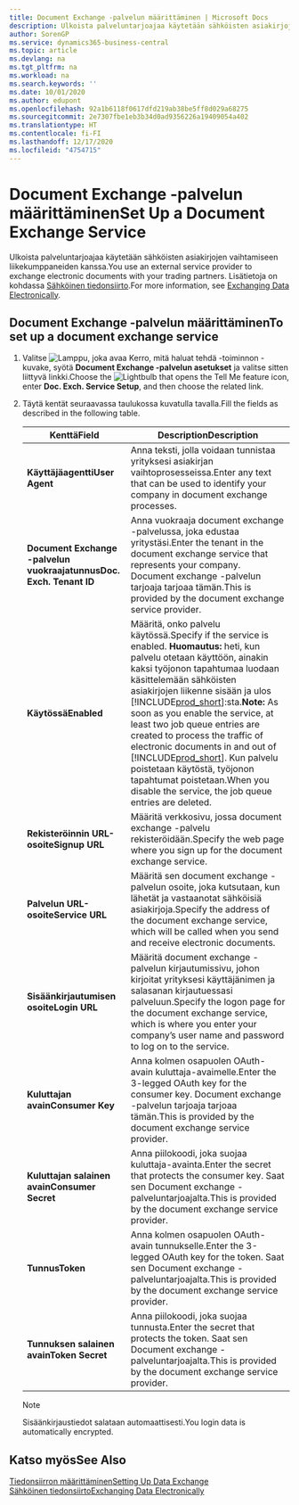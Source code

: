 ```yaml
---
title: Document Exchange -palvelun määrittäminen | Microsoft Docs
description: Ulkoista palveluntarjoajaa käytetään sähköisten asiakirjojen vaihtamiseen liikekumppaneiden kanssa.
author: SorenGP
ms.service: dynamics365-business-central
ms.topic: article
ms.devlang: na
ms.tgt_pltfrm: na
ms.workload: na
ms.search.keywords: ''
ms.date: 10/01/2020
ms.author: edupont
ms.openlocfilehash: 92a1b6118f0617dfd219ab38be5ff8d029a68275
ms.sourcegitcommit: 2e7307fbe1eb3b34d0ad9356226a19409054a402
ms.translationtype: HT
ms.contentlocale: fi-FI
ms.lasthandoff: 12/17/2020
ms.locfileid: "4754715"
---
```

# <a name="set-up-a-document-exchange-service"></a><span data-ttu-id="8fe43-103">Document Exchange -palvelun määrittäminen</span><span class="sxs-lookup"><span data-stu-id="8fe43-103">Set Up a Document Exchange Service</span></span>
<span data-ttu-id="8fe43-104">Ulkoista palveluntarjoajaa käytetään sähköisten asiakirjojen vaihtamiseen liikekumppaneiden kanssa.</span><span class="sxs-lookup"><span data-stu-id="8fe43-104">You use an external service provider to exchange electronic documents with your trading partners.</span></span> <span data-ttu-id="8fe43-105">Lisätietoja on kohdassa [Sähköinen tiedonsiirto](across-data-exchange.md).</span><span class="sxs-lookup"><span data-stu-id="8fe43-105">For more information, see [Exchanging Data Electronically](across-data-exchange.md).</span></span>  

## <a name="to-set-up-a-document-exchange-service"></a><span data-ttu-id="8fe43-106">Document Exchange -palvelun määrittäminen</span><span class="sxs-lookup"><span data-stu-id="8fe43-106">To set up a document exchange service</span></span>  
1. <span data-ttu-id="8fe43-107">Valitse ![Lamppu, joka avaa Kerro, mitä haluat tehdä -toiminnon](media/ui-search/search_small.png "Kerro, mitä haluat tehdä") -kuvake, syötä **Document Exchange -palvelun asetukset** ja valitse sitten liittyvä linkki.</span><span class="sxs-lookup"><span data-stu-id="8fe43-107">Choose the ![Lightbulb that opens the Tell Me feature](media/ui-search/search_small.png "Tell me what you want to do") icon, enter **Doc. Exch. Service Setup**, and then choose the related link.</span></span>  
2. <span data-ttu-id="8fe43-108">Täytä kentät seuraavassa taulukossa kuvatulla tavalla.</span><span class="sxs-lookup"><span data-stu-id="8fe43-108">Fill the fields as described in the following table.</span></span>  

    |<span data-ttu-id="8fe43-109">Kenttä</span><span class="sxs-lookup"><span data-stu-id="8fe43-109">Field</span></span>|<span data-ttu-id="8fe43-110">Description</span><span class="sxs-lookup"><span data-stu-id="8fe43-110">Description</span></span>|  
    |---------------------------------|---------------------------------------|  
    |<span data-ttu-id="8fe43-111">**Käyttäjäagentti**</span><span class="sxs-lookup"><span data-stu-id="8fe43-111">**User Agent**</span></span>|<span data-ttu-id="8fe43-112">Anna teksti, jolla voidaan tunnistaa yrityksesi asiakirjan vaihtoprosesseissa.</span><span class="sxs-lookup"><span data-stu-id="8fe43-112">Enter any text that can be used to identify your company in document exchange processes.</span></span>|  
    |<span data-ttu-id="8fe43-113">**Document Exchange -palvelun vuokraajatunnus**</span><span class="sxs-lookup"><span data-stu-id="8fe43-113">**Doc. Exch. Tenant ID**</span></span>|<span data-ttu-id="8fe43-114">Anna vuokraaja document exchange -palvelussa, joka edustaa yritystäsi.</span><span class="sxs-lookup"><span data-stu-id="8fe43-114">Enter the tenant in the document exchange service that represents your company.</span></span> <span data-ttu-id="8fe43-115">Document exchange -palvelun tarjoaja tarjoaa tämän.</span><span class="sxs-lookup"><span data-stu-id="8fe43-115">This is provided by the document exchange service provider.</span></span>|  
    |<span data-ttu-id="8fe43-116">**Käytössä**</span><span class="sxs-lookup"><span data-stu-id="8fe43-116">**Enabled**</span></span>|<span data-ttu-id="8fe43-117">Määritä, onko palvelu käytössä.</span><span class="sxs-lookup"><span data-stu-id="8fe43-117">Specify if the service is enabled.</span></span> <span data-ttu-id="8fe43-118">**Huomautus:** heti, kun palvelu otetaan käyttöön, ainakin kaksi työjonon tapahtumaa luodaan käsittelemään sähköisten asiakirjojen liikenne sisään ja ulos [!INCLUDE[prod_short](includes/prod_short.md)]:sta.</span><span class="sxs-lookup"><span data-stu-id="8fe43-118">**Note:**  As soon as you enable the service, at least two job queue entries are created to process the traffic of electronic documents in and out of [!INCLUDE[prod_short](includes/prod_short.md)].</span></span> <span data-ttu-id="8fe43-119">Kun palvelu poistetaan käytöstä, työjonon tapahtumat poistetaan.</span><span class="sxs-lookup"><span data-stu-id="8fe43-119">When you disable the service, the job queue entries are deleted.</span></span>|  
    |<span data-ttu-id="8fe43-120">**Rekisteröinnin URL-osoite**</span><span class="sxs-lookup"><span data-stu-id="8fe43-120">**Signup URL**</span></span>|<span data-ttu-id="8fe43-121">Määritä verkkosivu, jossa document exchange -palvelu rekisteröidään.</span><span class="sxs-lookup"><span data-stu-id="8fe43-121">Specify the web page where you sign up for the document exchange service.</span></span>|  
    |<span data-ttu-id="8fe43-122">**Palvelun URL-osoite**</span><span class="sxs-lookup"><span data-stu-id="8fe43-122">**Service URL**</span></span>|<span data-ttu-id="8fe43-123">Määritä sen document exchange -palvelun osoite, joka kutsutaan, kun lähetät ja vastaanotat sähköisiä asiakirjoja.</span><span class="sxs-lookup"><span data-stu-id="8fe43-123">Specify the address of the document exchange service, which will be called when you send and receive electronic documents.</span></span>|  
    |<span data-ttu-id="8fe43-124">**Sisäänkirjautumisen osoite**</span><span class="sxs-lookup"><span data-stu-id="8fe43-124">**Login URL**</span></span>|<span data-ttu-id="8fe43-125">Määritä document exchange -palvelun kirjautumissivu, johon kirjoitat yrityksesi käyttäjänimen ja salasanan kirjautuessasi palveluun.</span><span class="sxs-lookup"><span data-stu-id="8fe43-125">Specify the logon page for the document exchange service, which is where you enter your company’s user name and password to log on to the service.</span></span>|  
    |<span data-ttu-id="8fe43-126">**Kuluttajan avain**</span><span class="sxs-lookup"><span data-stu-id="8fe43-126">**Consumer Key**</span></span>|<span data-ttu-id="8fe43-127">Anna kolmen osapuolen OAuth-avain kuluttaja-avaimelle.</span><span class="sxs-lookup"><span data-stu-id="8fe43-127">Enter the 3-legged OAuth key for the consumer key.</span></span> <span data-ttu-id="8fe43-128">Document exchange -palvelun tarjoaja tarjoaa tämän.</span><span class="sxs-lookup"><span data-stu-id="8fe43-128">This is provided by the document exchange service provider.</span></span>|  
    |<span data-ttu-id="8fe43-129">**Kuluttajan salainen avain**</span><span class="sxs-lookup"><span data-stu-id="8fe43-129">**Consumer Secret**</span></span>|<span data-ttu-id="8fe43-130">Anna piilokoodi, joka suojaa kuluttaja-avainta.</span><span class="sxs-lookup"><span data-stu-id="8fe43-130">Enter the secret that protects the consumer key.</span></span> <span data-ttu-id="8fe43-131">Saat sen Document exchange -palveluntarjoajalta.</span><span class="sxs-lookup"><span data-stu-id="8fe43-131">This is provided by the document exchange service provider.</span></span>|  
    |<span data-ttu-id="8fe43-132">**Tunnus**</span><span class="sxs-lookup"><span data-stu-id="8fe43-132">**Token**</span></span>|<span data-ttu-id="8fe43-133">Anna kolmen osapuolen OAuth-avain tunnukselle.</span><span class="sxs-lookup"><span data-stu-id="8fe43-133">Enter the 3-legged OAuth key for the token.</span></span> <span data-ttu-id="8fe43-134">Saat sen Document exchange -palveluntarjoajalta.</span><span class="sxs-lookup"><span data-stu-id="8fe43-134">This is provided by the document exchange service provider.</span></span>|  
    |<span data-ttu-id="8fe43-135">**Tunnuksen salainen avain**</span><span class="sxs-lookup"><span data-stu-id="8fe43-135">**Token Secret**</span></span>|<span data-ttu-id="8fe43-136">Anna piilokoodi, joka suojaa tunnusta.</span><span class="sxs-lookup"><span data-stu-id="8fe43-136">Enter the secret that protects the token.</span></span> <span data-ttu-id="8fe43-137">Saat sen Document exchange -palveluntarjoajalta.</span><span class="sxs-lookup"><span data-stu-id="8fe43-137">This is provided by the document exchange service provider.</span></span>|  

    > [!NOTE]  
    > <span data-ttu-id="8fe43-138">Sisäänkirjaustiedot salataan automaattisesti.</span><span class="sxs-lookup"><span data-stu-id="8fe43-138">You login data is automatically encrypted.</span></span>

## <a name="see-also"></a><span data-ttu-id="8fe43-139">Katso myös</span><span class="sxs-lookup"><span data-stu-id="8fe43-139">See Also</span></span>  
[<span data-ttu-id="8fe43-140">Tiedonsiirron määrittäminen</span><span class="sxs-lookup"><span data-stu-id="8fe43-140">Setting Up Data Exchange</span></span>](across-set-up-data-exchange.md)  
[<span data-ttu-id="8fe43-141">Sähköinen tiedonsiirto</span><span class="sxs-lookup"><span data-stu-id="8fe43-141">Exchanging Data Electronically</span></span>](across-data-exchange.md)
